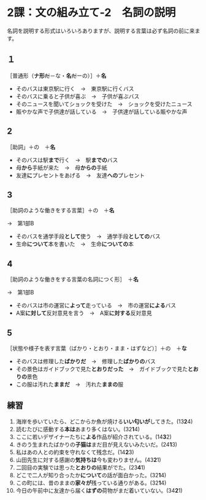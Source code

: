 # 2課：文の組み立て‐2　名詞の説明

名詞を説明する形式はいろいろありますが、説明する言葉は必ず名詞の前に来ます。

## １

［普通形（**ナ形**~~だ~~－な・**名**~~だ~~ーの）］＋**名**

- そのバスは東京駅に行く　→　東京駅に行くバス
- そのバスに乗ると子供が喜ぶ　→　子供が喜ぶバス
- そのニュースを聞いてショックを受けた　→　ショックを受けたニュース
- 賑やかな声で子供達が話している　→　子供達が話している賑やかな声

## 2

［助詞」＋の　＋**名**

- そのバスは駅**まで**行く　→　駅**までの**バス
- 母**から**手紙が来た　→　母**からの**手紙
- 友達**に**プレセントをあげる　→　友達**への**プレセント

## 3

［助詞のような働きをする言葉］＋の　＋**名**

→　第1部B

- そのバスを通学手段**として**使う　→　通学手段**としての**バス
- 生命**について**本を書いた　→　生命**についての**本

## 4

［助詞のような働きをする言葉の名詞につく形］　＋**名**

→　第1部B

- そのバスは市の運営に**よって**走っている　→　市の運営**による**バス
- A案**に対して**反対意見を言う　→　A案**に対する**反対意見

## 5

［状態や様子を表す言葉（ばかり・とおり・まま・はずなど）］＋の　＋**な**

- そのバスは修理した**ばかりだ**　→　修理した**ばかりの**バス
- その景色はガイドブックで見た**とおりだった**　→　ガイドブックで見た**とおりの**景色
- この服は汚れた**ままだ**　→　汚れた**ままの**服

## 練習

1. 海岸を歩いていたら、どこからか魚が焼ける**いい匂いが**してきた。(13**2**4)
2. 読むたびに感動する**本は**あまり多くはない。(32**1**4)
3. ここに若いデザイナーたちに**よる**作品が紹介されている。(14**3**2)
4. きのう生まれたばかりの**子猫は**まだ目が見えないみたいだ。(24**1**3)
5. 私はあの人との約束を守れなくて残念だ。(14**2**3)
6. 山田先生に対する感謝の**気持ちは**今も変わりません。(43**2**1)
7. 二回目の実験では思った**とおりの**結果がでた。(23**4**1)
8. どこで二人が知り合ったか**について**の話が面白かった。(32**1**4)
9. この町には、昔のままの**家々が**残っている通りがある。(32**1**4)
10. 今日の午前中に友達から届く**はずの**荷物がまだ着いていない。(34**2**1)
